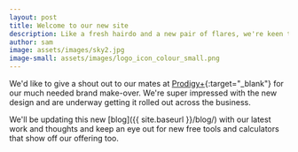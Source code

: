 ```yaml
---
layout: post
title: Welcome to our new site
description: Like a fresh hairdo and a new pair of flares, we're keen to show off our latest branding to the world.
author: sam
image: assets/images/sky2.jpg
image-small: assets/images/logo_icon_colour_small.png
---
```


We'd like to give a shout out to our mates at [Prodigy+](http://www.prodigyplus.com/){:target="_blank"} for our much needed brand make-over. We're super impressed with the new design and are underway getting it rolled out across the business.

We'll be updating this new [blog]({{ site.baseurl }}/blog/) with our latest work and thoughts and keep an eye out for new free tools and calculators that show off our offering too.
